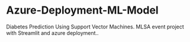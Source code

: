 # Azure-Deployment-ML-Model
Diabetes Prediction Using Support Vector Machines. MLSA event project with Streamlit and azure deployment..
